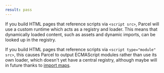 ```yaml
---
result: pass
---
```


If you build HTML pages that reference scripts via `<script src>`, Parcel will use a custom runtime which acts as a registry and loader. This means that dynamically loaded content, such as assets and dynamic imports, can be looked up in the registry.

If you build HTML pages that reference scripts via `<script type="module" src>`, this causes Parcel to output ECMAScript modules rather than use its own loader, which doesn't yet have a central registry, although maybe will in future thanks to [import maps](https://github.com/WICG/import-maps).
